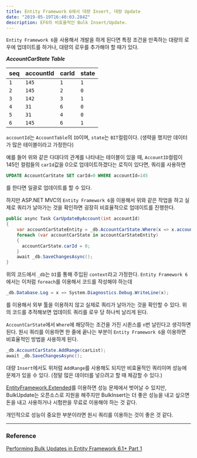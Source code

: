 ```yaml
---
title: Entity Framework 6에서 대량 Insert, 대량 Update
date: "2019-05-19T16:40:03.284Z"
description: EF6의 비효율적인 Bulk Insert/Update.
---
```


`Entity Framework 6`을 사용해서 개발을 하게 된다면 특정 조건을 만족하는 대량의 로우에 업데이트를 하거나, 대량의 로우를 추가해야 할 때가 있다.

***AccountCarState Table***

| seq | accountId | carId | state |
| --- | --- | --- | --- |
| `1` | `145` | `1` | `1` |
| `2` | `145` | `2` | `0` |
| `3` | `142` | `3` | `1` |
| `4` | `31` | `6` | `0` |
| `5` | `31` | `4` | `0` |
| `6` | `145` | `6` | `1` |

`accountId`는 `AccountTable`의 `ID`이며, `state`는 `BIT`컬럼이다. (생략을 했지만 데이터가 많은 테이블이라고 가정한다)

예를 들어 위와 같은 다대다의 관계를 나타내는 테이블이 있을 때, `AccountID`컬럼이 145인 컬럼들의 `carId`값을 0으로 업데이트하겠다는 로직이 있다면, 쿼리를 사용하면

```sql
UPDATE AccountCarState SET carId=0 WHERE accountId=145
```

를 한다면 일괄로 업데이트를 할 수 있다.

하지만 ASP.NET MVC의 `Entity Framework 6`을 이용해서 위와 같은 작업을 하고 실제로 쿼리가 날아가는 것을 확인하면 굉장히 비효율적으로 업데이트를 진행한다.

```csharp
public async Task CarUpdateByAccount(int accountId)
{
    var accountCarStateEntity = _db.AccountCarState.Where(x => x.accountId == accountId);
    foreach (var accountCarState in accountCarStateEntity)
    {
      accountCarState.carId = 0;
    }
    await _db.SaveChangesAsync();
}

```

위의 코드에서 `_db`는 `DI`를 통해 주입된 `context`라고 가정한다. `Entity Framework 6`에서는 이처럼 `foreach`를 이용해서 코드를 작성해야 하는데

```csharp
_db.Database.Log = x => System.Diagnostics.Debug.WriteLine(x);
```

를 이용해서 외부 툴을 이용하지 않고 실제로 쿼리가 날아가는 것을 확인할 수 있다. 위의 코드를 추적해보면 업데이트 쿼리를 로우 당 하나씩 날리게 된다.

`AccountCarState`에서 `Where`에 해당하는 조건을 가진 시퀸스를 `n`번 날린다고 생각하면 된다. 원시 쿼리를 이용하면 한 줄에 끝나는 부분이 `Entity Framework 6`을 이용하면 비효율적인 방법을 사용하게 된다.

```csharp
_db.AccountCarState.AddRange(carList);
await _db.SaveChangesAsync();
```

대량 `Insert`에서도 위처럼 `AddRange`를 사용해도 되지만 비효율적인 쿼리이며 성능에 문제가 있을 수 있다. (정말 많은 데이터를 넣으려고 할 때 체감할 수 있다.)

[EntityFramework.Extended](https://github.com/zzzprojects/EntityFramework.Extended)를 이용하면 성능 문제에서 벗어날 수 있지만, BulkUpdate는 오픈소스로 지원을 해주지만 BulkInsert는 더 좋은 성능을 내고 싶으면 돈을 내고 사용하거나 시험판을 무료로 이용해야 하는 것 같다.

개인적으로 성능이 중요한 부분이라면 원시 쿼리를 이용하는 것이 좋은 것 같다.

---
### Reference

[Performing Bulk Updates in Entity Framework 6.1+ Part 1](https://www.seguetech.com/performing-bulk-updatesentity-framework-6-1/)
